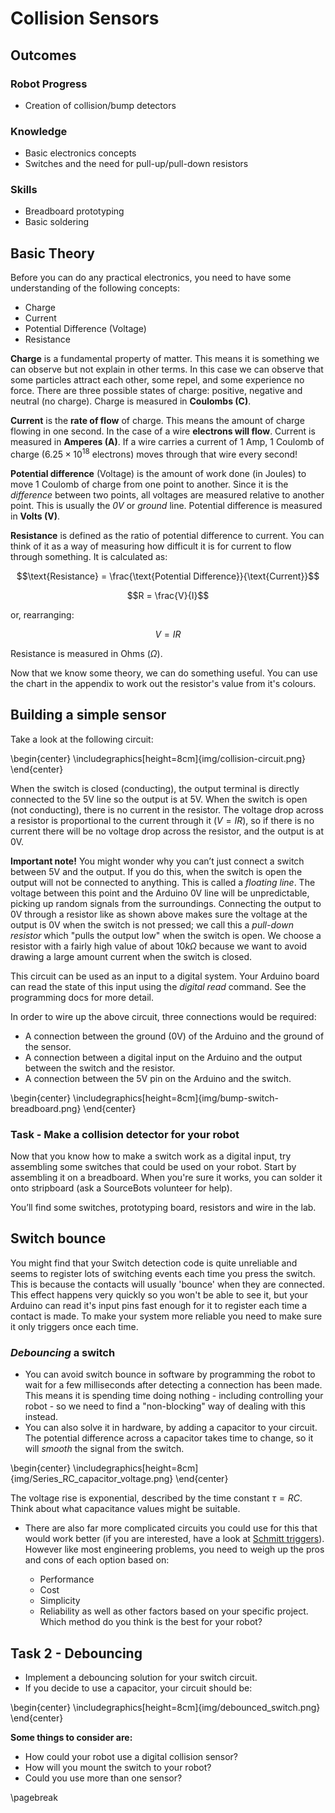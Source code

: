 # Collision Sensors

## Outcomes
### Robot Progress
* Creation of collision/bump detectors

### Knowledge
* Basic electronics concepts
* Switches and the need for pull-up/pull-down resistors

### Skills
* Breadboard prototyping
* Basic soldering

## Basic Theory
Before you can do any practical electronics, you need to have some understanding of the following concepts:

* Charge
* Current
* Potential Difference (Voltage)
* Resistance

**Charge** is a fundamental property of matter. This means it is something we can observe but not explain in other terms. In this case we can observe that some particles attract each other, some repel, and some experience no force. There are three possible states of charge: positive, negative and neutral (no charge). Charge is measured in **Coulombs (C)**.

**Current** is the **rate of flow** of charge. This means the amount of charge flowing in one second. In the case of a wire **electrons will flow**. Current is measured in **Amperes (A)**. If a wire carries a current of 1 Amp, 1 Coulomb of charge ($6.25 \times 10^{18}$ electrons) moves through that wire every second!

**Potential difference** (Voltage) is the amount of work done (in Joules) to move 1 Coulomb of charge from one point to another. Since it is the *difference* between two points, all voltages are measured relative to another point. This is usually the *0V* or *ground* line. Potential difference is measured in **Volts (V)**.

**Resistance** is defined as the ratio of potential difference to current. You can think of it as a way of measuring how difficult it is for current to flow through something. It is calculated as:

$$\text{Resistance} = \frac{\text{Potential Difference}}{\text{Current}}$$

$$R = \frac{V}{I}$$ 

or, rearranging:

$$V = IR$$

Resistance is measured in Ohms ($\Omega$).

Now that we know some theory, we can do something useful. You can use the chart in the appendix to work out the resistor's value from it's colours.

## Building a simple sensor

Take a look at the following circuit:

\begin{center}  \includegraphics[height=8cm]{img/collision-circuit.png} \end{center}

When the switch is closed (conducting), the output terminal is directly connected to the 5V line so the output is at 5V. 
When the switch is open (not conducting), there is no current in the resistor. The voltage drop across a resistor is proportional to the current through it ($V = IR$), so if there is no current there will be no voltage drop across the resistor, and the output is at 0V.

**Important note!** You might wonder why you can’t just connect a switch between 5V and the output. If you do this, when the switch is open the output will not be connected to anything. This is called a *floating line*. The voltage between this point and the Arduino 0V line will be unpredictable, picking up random signals from the surroundings. 
Connecting the output to 0V through a resistor like as shown above makes sure the voltage at the output is 0V when the switch is not pressed; we call this a *pull-down resistor* which "pulls the output low" when the switch is open. 
We choose a resistor with a fairly high value of about $10k\Omega$ because we want to avoid drawing a large amount current when the switch is closed.

This circuit can be used as an input to a digital system. Your Arduino board can read the state of this input using the *digital read* command. See the programming docs for more detail.

In order to wire up the above circuit, three connections would be required:

* A connection between the ground (0V) of the Arduino and the ground of the sensor.
* A connection between a digital input on the Arduino and the output between the switch and the resistor.
* A connection between the 5V pin on the Arduino and the switch.

\begin{center}  \includegraphics[height=8cm]{img/bump-switch-breadboard.png} \end{center}

### Task - Make a collision detector for your robot

Now that you know how to make a switch work as a digital input, try assembling some switches that could be used on your robot. Start by assembling it on a breadboard. When you're sure it works, you can solder it onto stripboard (ask a SourceBots volunteer for help).

You’ll find some switches, prototyping board, resistors and wire in the lab.

## Switch bounce

 You might find that your Switch detection code is quite unreliable and seems to register lots of switching events each time you press the switch. This is because the contacts will usually 'bounce' when they are connected. This effect happens very quickly so you won't be able to see it, but your Arduino can read it's input pins fast enough for it to register each time a contact is made. To make your system more reliable you need to make sure it only triggers once each time.

### *Debouncing* a switch 
- You can avoid switch bounce in software by programming the robot to wait for a few milliseconds after detecting a connection has been made. This means it is spending time doing nothing - including controlling your robot - so we need to find a "non-blocking" way of dealing with this instead.
- You can also solve it in hardware, by adding a capacitor to your circuit. The potential difference across a capacitor takes time to change, so it will *smooth* the signal from the switch.

\begin{center}  \includegraphics[height=8cm]{img/Series_RC_capacitor_voltage.png} \end{center}

The voltage rise is exponential, described by the time constant $\tau = RC$. Think about what capacitance values might be suitable.

- There are also far more complicated circuits you could use for this that would work better (if you are interested, have a look at [Schmitt triggers](https://en.wikipedia.org/wiki/Schmitt_trigger)). However like most engineering problems, you need to weigh up the pros and cons of each option based on:

    - Performance
    - Cost
    - Simplicity
    - Reliability
as well as other factors based on your specific project. Which method do you think is the best for your robot?

## Task 2 - Debouncing
* Implement a debouncing solution for your switch circuit.
* If you decide to use a capacitor, your circuit should be:

\begin{center} \includegraphics[height=8cm]{img/debounced_switch.png} \end{center}

**Some things to consider are:**

* How could your robot use a digital collision sensor?
* How will you mount the switch to your robot?
* Could you use more than one sensor?

\pagebreak
